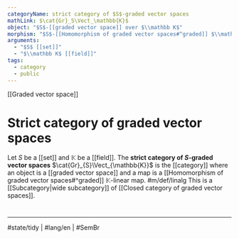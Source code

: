 ```yaml
---
categoryName: strict category of $S$-graded vector spaces
mathLink: $\cat{Gr}_S\Vect_\mathbb{K}$
object: "$S$-[[graded vector space]] over $\\mathbb K$"
morphism: "$S$-[[Homomorphism of graded vector spaces#^graded]] $\\mathbb K$-[[linear map]]"
arguments:
  - "$S$ [[set]]"
  - "$\\mathbb K$ [[field]]"
tags:
  - category
  - public
---
```

[[Graded vector space]]
# Strict category of graded vector spaces

Let $S$ be a [[set]] and $\mathbb{K}$ be a [[field]]. The **strict category of $S$-graded vector spaces** $\cat{Gr}_{S}\Vect_{\mathbb{K}}$ is the [[category]] where an object is a [[graded vector space]] and a map is a [[Homomorphism of graded vector spaces#^graded]] $\mathbb{K}$-linear map. #m/def/linalg 
This is a [[Subcategory|wide subcategory]] of [[Closed category of graded vector spaces]].
#
---
#state/tidy | #lang/en | #SemBr
